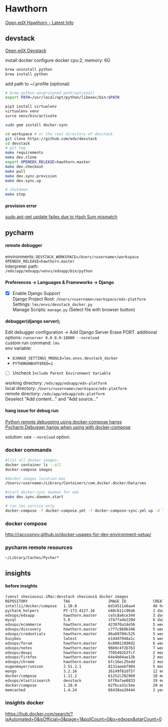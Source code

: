 
# Hawthorn

[Open edX Hawthorn - Latest Info](https://raccoongang.com/blog/open-edx-hawthorn-latest-info/)  


## devstack
[Open edX Devstack](https://github.com/edx/devstack/blob/master/README.rst)  

install docker
configure docker
    cpu:2, memory: 6G
```bash
brew uninstall python
brew install python
```
add path to ~/.profile (optional)
```bash
# brew python unversioned path(optional)
export PATH=/usr/local/opt/python/libexec/bin:$PATH
```
```bash
pip3 install virtualenv
virtualenv venv
surce venv/bin/activate

sudo gem install docker-sync

cd workspace # or the root directory of devstack
git clone https://github.com/edx/devstack
cd devstack
# git tag
make requirements
make dev.clone
export OPENEDX_RELEASE=hawthorn.master 
make dev.checkout
make pull
make dev.sync.provision
make dev.sync.up

# shutdown
make stop
```

#### provision error

[sudo apt-get update failes due to Hash Sum mismatch](https://askubuntu.com/questions/760574/sudo-apt-get-update-failes-due-to-hash-sum-mismatch)

## pycharm


#### remote debugger  
environments:
`DEVSTACK_WORKSPACE=/Users/<username>/workspace`  
`OPENEDX_RELEASE=hawthorn.master`  
interpreter path:  
`/edx/app/edxapp/venvs/edxapp/bin/python`  

#### Preferences -> Languages & Frameworks -> Django

 - [x] Enable Django Support  
 Django Project Root: `/Users/<username>/workspace/edx-platform`    
 Settings: `lms/envs/devstack_docker.py`  
 Manage Scripts: `manage.py` (Select file with browser button)  


#### debugger(django server);  

Edit debugger configuration -> Add Django Server
Erase PORT.
additional options: `runserver 0.0.0.0:18000 --noreload`  
custom run command: `lms`  
env variable:                 
 -  `DJANGO_SETTINGS_MODULE=lms.envs.devstack_docker`    
 -    `PYTHONUNBUFFERED=1` 
 - [ ]  Uncheck `Include Parent Environment Variable`
             
working directory: `/edx/app/edxapp/edx-platform`  
local directory: `/Users/<username>/workspace/edx-platform`   
remote directory: `/edx/app/edxapp/edx-platform`  
Deselect "Add content..." and "Add source..."  

#### hang issue for debug run

[Python remote debugging using docker-compose hangs](https://youtrack.jetbrains.com/issue/PY-24191)  
[Pycharm Debugger hangs when using with docker-compose](https://intellij-support.jetbrains.com/hc/en-us/community/posts/115000210730-Pycharm-Debugger-hangs-when-using-with-docker-compose)  

solution: use `--noreload` option.

### docker commands

```bash
#list all docker images:
docker container ls --all
docker-compose images

#docker images location-mac
/Users/<username>/Library/Containers/com.docker.docker/Data/vms

#start docker-sync daemon for edx 
make dev.sync.daemon.start

# run lms service only
docker-compose -f docker-compose.yml -f docker-compose-sync.yml up -d lms
```
### docker compose
http://raccoonyy.github.io/docker-usages-for-dev-environment-setup/

### pycharm remote resources
`~/Library/Caches/Pychar*`


## insights

#### before insights
```bash
(venv) sheviousui-iMac:devstack shevious$ docker images
REPOSITORY                TAG                 IMAGE ID            CREATED             SIZE
intellij/docker/compose   1.10.0              6d14511e6aa4        46 hours ago        59.3MB
pycharm_helpers           PY-173.4127.16      e88cb11c90a6        2 days ago          34.7MB
edxops/edxapp             hawthorn.master     ce5c8a6ce344        3 days ago          2.59GB
mysql                     5.6                 1f47fade220d        6 days ago          256MB
edxops/ecommerce          hawthorn.master     423970a14e56        5 weeks ago         1.76GB
edxops/discovery          hawthorn.master     c7f7c968b346        5 weeks ago         1.74GB
edxops/credentials        hawthorn.master     86a89709c525        5 weeks ago         1.62GB
busybox                   latest              e1ddd7948a1c        5 weeks ago         1.16MB
edxops/forum              hawthorn.master     6c80012890d2        6 weeks ago         1.25GB
edxops/notes              hawthorn.master     96b9c4f2b7b3        7 weeks ago         1.05GB
edxops/devpi              hawthorn.master     7f05492b3fcf        2 months ago        1.02GB
edxops/firefox            hawthorn.master     64e4b04ae13b        2 months ago        860MB
edxops/chrome             hawthorn.master     bfc16ec25edd        2 months ago        892MB
eugenmayer/unison         2.51.2.1            8131aeebf904        5 months ago        80.7MB
mongo                     3.2.16              16149f61df57        12 months ago       301MB
docker/compose            1.11.2              61252c282969        18 months ago       59.4MB
edxops/elasticsearch      devstack            bff0a7ae0833        19 months ago       347MB
docker/compose            1.10.0              62fbca31c5ee        20 months ago       59.3MB
memcached                 1.4.24              66438aa20444        2 years ago         132MB
```

### insights docker

https://hub.docker.com/search/?isAutomated=0&isOfficial=0&page=1&pullCount=0&q=edxops&starCount=0

<!--stackedit_data:
eyJoaXN0b3J5IjpbMTQ1OTcxNjgsMTEzNTk3NDk0Miw0NDc3OD
Q3ODAsOTI2NTk1ODIsLTg3MTk3OTk4Nyw3MTM1ODk2MzcsLTY3
NjY3NzkyLDE1NjA2OTQyMDUsLTUwMTA1NjI3OCwtMTMzMzM5OT
YwMywyMDc3MDA3NTc5LC03NTM5Njc1MDIsOTc1ODkyNjI5LDg1
ODI4OTYxOSwtMTE5MDI2ODE5NSwxMTEyOTIxMzUxLC0xMDcxMz
E4MDg3LDQ4NTgwMjAsLTYxOTg2MjZdfQ==
-->